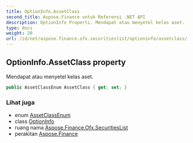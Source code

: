 ```yaml
---
title: OptionInfo.AssetClass
second_title: Aspose.Finance untuk Referensi .NET API
description: OptionInfo Properti. Mendapat atau menyetel kelas aset.
type: docs
weight: 20
url: /id/net/aspose.finance.ofx.securitieslist/optioninfo/assetclass/
---
```

## OptionInfo.AssetClass property

Mendapat atau menyetel kelas aset.

```csharp
public AssetClassEnum AssetClass { get; set; }
```

### Lihat juga

* enum [AssetClassEnum](../../assetclassenum/)
* class [OptionInfo](../)
* ruang nama [Aspose.Finance.Ofx.SecuritiesList](../../optioninfo/)
* perakitan [Aspose.Finance](../../../)


